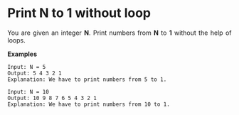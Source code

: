 <div align="justify">

# Print N to 1 without loop

You are given an integer __N__. Print numbers from __N__ to __1__ without the help of loops.

__Examples__

```
Input: N = 5
Output: 5 4 3 2 1
Explanation: We have to print numbers from 5 to 1.

Input: N = 10
Output: 10 9 8 7 6 5 4 3 2 1
Explanation: We have to print numbers from 10 to 1.
```

</div>